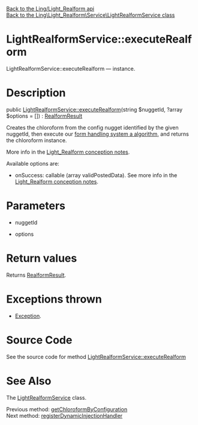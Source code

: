 [Back to the Ling/Light_Realform api](https://github.com/lingtalfi/Light_Realform/blob/master/doc/api/Ling/Light_Realform.md)<br>
[Back to the Ling\Light_Realform\Service\LightRealformService class](https://github.com/lingtalfi/Light_Realform/blob/master/doc/api/Ling/Light_Realform/Service/LightRealformService.md)


LightRealformService::executeRealform
================



LightRealformService::executeRealform — instance.




Description
================


public [LightRealformService::executeRealform](https://github.com/lingtalfi/Light_Realform/blob/master/doc/api/Ling/Light_Realform/Service/LightRealformService/executeRealform.md)(string $nuggetId, ?array $options = []) : [RealformResult](https://github.com/lingtalfi/Light_Realform/blob/master/doc/api/Ling/Light_Realform/Result/RealformResult.md)




Creates the chloroform from the config nugget identified by the given nuggetId,
then execute our [form handling system a algorithm](https://github.com/lingtalfi/Light_Realform/blob/master/doc/pages/conception-notes.md#form-handling-system-a), and returns the chloroform
instance.


More info in the [Light_Realform conception notes](https://github.com/lingtalfi/Light_Realform/blob/master/doc/pages/conception-notes.md).


Available options are:
- onSuccess: callable (array validPostedData).
     See more info in the [Light_Realform conception notes](https://github.com/lingtalfi/Light_Realform/blob/master/doc/pages/conception-notes.md).




Parameters
================


- nuggetId

    

- options

    


Return values
================

Returns [RealformResult](https://github.com/lingtalfi/Light_Realform/blob/master/doc/api/Ling/Light_Realform/Result/RealformResult.md).


Exceptions thrown
================

- [Exception](http://php.net/manual/en/class.exception.php).&nbsp;







Source Code
===========
See the source code for method [LightRealformService::executeRealform](https://github.com/lingtalfi/Light_Realform/blob/master/Service/LightRealformService.php#L245-L268)


See Also
================

The [LightRealformService](https://github.com/lingtalfi/Light_Realform/blob/master/doc/api/Ling/Light_Realform/Service/LightRealformService.md) class.

Previous method: [getChloroformByConfiguration](https://github.com/lingtalfi/Light_Realform/blob/master/doc/api/Ling/Light_Realform/Service/LightRealformService/getChloroformByConfiguration.md)<br>Next method: [registerDynamicInjectionHandler](https://github.com/lingtalfi/Light_Realform/blob/master/doc/api/Ling/Light_Realform/Service/LightRealformService/registerDynamicInjectionHandler.md)<br>

